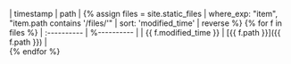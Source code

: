 | timestamp      | path |
{% assign files = site.static_files | where_exp: "item", "item.path contains '/files/'" | sort: 'modified_time' | reverse %}
{% for f in files %}
| :---------- | %---------- |
| {{ f.modified_time }} | [{{ f.path }}]({{ f.path }}) |  
{% endfor %}
